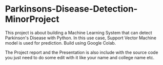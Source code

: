 # Parkinsons-Disease-Detection-MinorProject
This project is about building a Machine Learning System that can detect Parkinson's Disease with Python. In this use case, Support Vector Machine model is used for prediction. Build using Google Colab.

The Project report and the Presentation is also include with the source code you just need to do some edit with it like your name and college name etc.
